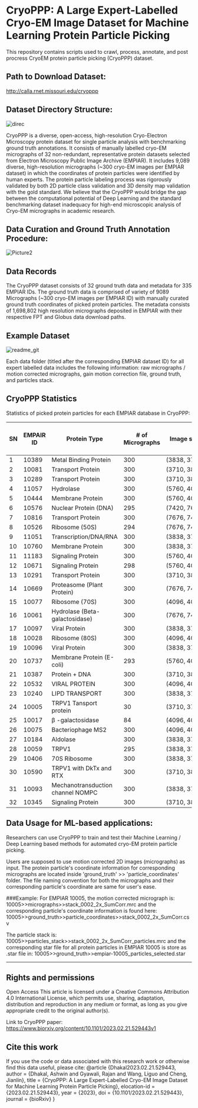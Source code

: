 # CryoPPP: A Large Expert-Labelled Cryo-EM Image Dataset for Machine Learning Protein Particle Picking 
This repository contains scripts used to crawl, process, annotate, and post procress CryoEM protein particle picking (CryoPPP) dataset.

## Path to Download Dataset:
http://calla.rnet.missouri.edu/cryoppp

## Dataset Directory Structure:

![direc](https://user-images.githubusercontent.com/24986485/214904761-94030d5e-ff8a-4286-a2d5-e6c2466195e0.jpg)


CryoPPP is a diverse, open-access, high-resolution Cryo-Electron Microscopy protein dataset for single particle analysis with benchmarking ground truth annotations. It consists of manually labelled cryo-EM micrographs of 32 non-redundant, representative protein datasets selected from Electron Microscopy Public Image Archive (EMPIAR). It includes 9,089 diverse, high-resolution micrographs (~300 cryo-EM images per EMPIAR dataset) in which the coordinates of protein particles were identified by human experts. The protein particle labeling process was rigorously validated by both 2D particle class validation and 3D density map validation with the gold standard. We believe that the CryoPPP would bridge the gap between the computational potential of Deep Learning and the standard benchmarking dataset inadequacy for high-end microscopic analysis of Cryo-EM micrographs in academic research. 

## Data Curation and Ground Truth Annotation Procedure:

![Picture2](https://user-images.githubusercontent.com/24986485/219126688-016db1be-f6d0-427b-87b6-aecc25c43f28.jpg)

## Data Records

The CryoPPP dataset consists of 32 ground truth data and metadata for 335 EMPIAR IDs. The ground truth data is comprised of variety of 9089 Micrographs (~300 cryo-EM images per EMPIAR ID) with manually curated ground truth coordinates of picked protein particles. The metadata consists of 1,698,802 high resolution micrographs deposited in EMPIAR with their respective FPT and Globus data download paths.

## Example Dataset
![readme_git](https://user-images.githubusercontent.com/24986485/221086867-0e69b680-692e-4892-9bb9-2e31ef03cdeb.jpg)


Each data folder (titled after the corresponding EMPIAR dataset ID) for all expert labelled data includes the following information: raw micrographs / motion corrected micrographs, gain motion correction file, ground truth, and particles stack. 


## CryoPPP Statistics
Statistics of picked protein particles for each EMPIAR database in CryoPPP: 

| SN | EMPAIR ID | Protein Type                      | \# of Micrographs | Image size   | Particle Diameter (A) | Particle Diameter (px) | \# of True Protein Particles |
| -- | --------- | --------------------------------- | ----------------- | ------------ | --------------------- | ---------------------- | ---------------------------- |
| 1  | 10389     | Metal Binding Protein             | 300               | (3838, 3710) | 200                   | 313                    | 10870                        |
| 2  | 10081     | Transport Protein                 | 300               | (3710, 3838) | 200                   | 154                    | 39352                        |
| 3  | 10289     | Transport Protein                 | 300               | (3710, 3838) | 200                   | 162                    | 61517                        |
| 4  | 11057     | Hydrolase                         | 300               | (5760, 4092) | 140                   | 186                    | 45219                        |
| 5  | 10444     | Membrane Protein                  | 300               | (5760, 4092) | 180                   | 217                    | 58731                        |
| 6  | 10576     | Nuclear Protein (DNA)             | 295               | (7420, 7676) | 180                   | 265                    | 75220                        |
| 7  | 10816     | Transport Protein                 | 300               | (7676, 7420) | 180                   | 359                    | 45363                        |
| 8  | 10526     | Ribosome (50S)                    | 294               | (7676, 7420) | 400                   | 482                    | 3265                         |
| 9  | 11051     | Transcription/DNA/RNA             | 300               | (3838, 3710) | 180                   | 214                    | 83227                        |
| 10 | 10760     | Membrane Protein                  | 300               | (3838, 3710) | 130                   | 106                    | 173664                       |
| 11 | 11183     | Signaling Protein                 | 300               | (5760, 4092) | 140                   | 159                    | 80014                        |
| 12 | 10671     | Signaling Protein                 | 298               | (5760, 4092) | 110                   | 133                    | 69012                        |
| 13 | 10291     | Transport Protein                 | 300               | (3710, 3838) | 160                   | 130                    | 99808                        |
| 14 | 10669     | Proteasome (Plant Protein)        | 300               | (7676, 7420) | 500                   | 730                    | 19660                        |
| 15 | 10077     | Ribosome (70S)                    | 300               | (4096, 4096) | 250                   | 216                    | 31919                        |
| 16 | 10061     | Hydrolase (Beta-galactosidase)    | 300               | (7676, 7420) | 150                   | 471                    | 35218                        |
| 17 | 10097     | Viral Protein                     | 300               | (3838, 3710) | 140                   | 107                    | 58629                        |
| 18 | 10028     | Ribosome (80S)                    | 300               | (4096, 4096) | 300                   | 224                    | 26391                        |
| 19 | 10096     | Viral Protein                     | 300               | (3838, 3710) | 110                   | 84                     | 231351                       |
| 20 | 10737     | Membrane Protein (E-coli)         | 293               | (5760, 4092) | 179                   | 179                    | 59265                        |
| 21 | 10387     | Protein + DNA                     | 300               | (3710, 3838) | 168                   | 213                    | 101778                       |
| 22 | 10532     | VIRAL PROTEIN                     | 300               | (4096, 4096) | 179                   | 174                    | 87933                        |
| 23 | 10240     | LIPD TRANSPORT                    | 300               | (3838, 3710) | 170                   | 156                    | 85958                        |
| 24 | 10005     | TRPV1 Tansport protein            | 30                | (3710, 3710) | 172                   | 142                    | 5374                         |
| 25 | 10017     | β -galactosidase                  | 84                | (4096, 4096) | 190                   | 108                    | 49391                        |
| 26 | 10075     | Bacteriophage MS2                 | 300               | (4096, 4096) | 270                   | 233                    | 12682                        |
| 27 | 10184     | Aldolase                          | 300               | (3838, 3710) | 100                   | 118                    | 219849                       |
| 28 | 10059     | TRPV1                             | 295               | (3838, 3710) | 160                   | 132                    | 190398                       |
| 29 | 10406     | 70S Ribosome                      | 300               | (3838, 3710) | 226                   | 212                    | 24703                        |
| 30 | 10590     | TRPV1 with DkTx and RTX           | 300               | (3710, 3838) | 236                   | 158                    | 62493                        |
| 31 | 10093     | Mechanotransduction channel NOMPC | 300               | (3838, 3710) | 208                   | 172                    | 56394                        |
| 32 | 10345     | Signaling Protein                 | 300               | (3710, 3838) | 200                   | 149                    | 15894                        |

## Data Usage for ML-based applications:

Researchers can use CryoPPP to train and test their Machine Learning / Deep Learning based methods for automated cryo-EM protein particle picking. 

Users are supposed to use motion corrected 2D images (micrographs) as input. The protein particle's coordinate information for corresponding micrographs are located inside 'ground_truth' >>
'particle_coordinates' folder. The file naming convention for both the micrographs and their corresponding particle's coordinate are same for user's ease. 

###Example: 
For EMPIAR 10005, the motion corrected micrograph is: 10005>>micrographs>>stack_0002_2x_SumCorr.mrc 
and the corresponding particle's coordinate information is found here: 10005>>ground_truth>>particle_coordinates>>stack_0002_2x_SumCorr.csv

The particle stack is: 10005>>particles_stack>>stack_0002_2x_SumCorr_particles.mrc 
and the corresponding star file for all protein particles in EMPIAR 10005 is store as .star file in: 10005>>ground_truth>>empiar-10005_particles_selected.star 


-----

## Rights and permissions
Open Access 
This article is licensed under a Creative Commons Attribution 4.0 International License, which permits use, sharing, adaptation, distribution and reproduction in any medium or format, as long as you give appropriate credit to the original author(s).


Link to CryoPPP paper: https://www.biorxiv.org/content/10.1101/2023.02.21.529443v1

## Cite this work
If you use the code or data associated with this research work or otherwise find this data useful, please cite:
@article {Dhakal2023.02.21.529443,
	author = {Dhakal, Ashwin and Gyawali, Rajan and Wang, Liguo and Cheng, Jianlin},
	title = {CryoPPP: A Large Expert-Labelled Cryo-EM Image Dataset for Machine Learning Protein Particle Picking},
	elocation-id = {2023.02.21.529443},
	year = {2023},
	doi = {10.1101/2023.02.21.529443},
	journal = {bioRxiv}
}
